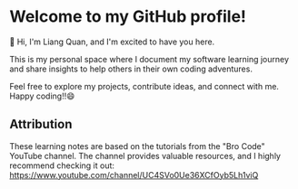 # **Welcome to my GitHub profile!**

👋 Hi, I'm Liang Quan, and I'm excited to have you here.

This is my personal space where I document my software learning journey and share insights to help others in their own coding adventures.

Feel free to explore my projects, contribute ideas, and connect with me. Happy coding!!😄

## Attribution

These learning notes are based on the tutorials from the "Bro Code" YouTube channel. The channel provides valuable resources, and I highly recommend checking it out: <a href="https://www.youtube.com/channel/UC4SVo0Ue36XCfOyb5Lh1viQ" target=_blank>https://www.youtube.com/channel/UC4SVo0Ue36XCfOyb5Lh1viQ</a>


<!---
LiangQuan95/LiangQuan95 is a ✨ special ✨ repository because its `README.md` (this file) appears on your GitHub profile.
You can click the Preview link to take a look at your changes.
--->
